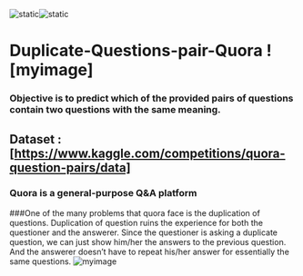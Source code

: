 ![static](https://img.shields.io/badge/Build%20With-Python-brightgreen)![static](https://img.shields.io/badge/Using-NLP%20and%20Machine%20Learning-orange)
# Duplicate-Questions-pair-Quora ![myimage]
### Objective is to predict which of the provided pairs of questions contain two questions with the same meaning.
## __Dataset__ : [https://www.kaggle.com/competitions/quora-question-pairs/data]
### Quora is a general-purpose Q&A platform
###One of the many problems that quora face is the duplication of questions. Duplication of question ruins the experience for both the questioner and the answerer. Since the questioner is asking a duplicate question, we can just show him/her the answers to the previous question. And the answerer doesn’t have to repeat his/her answer for essentially the same questions.
![myimage](https://i0.wp.com/www.janagrc.com/wp-content/uploads/2017/02/Questions.jpg)
